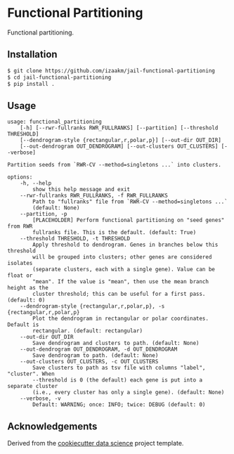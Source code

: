 Functional Partitioning
==============================

Functional partitioning.

Installation
------------

```sh
$ git clone https://github.com/izaakm/jail-functional-partitioning
$ cd jail-functional-partitioning
$ pip install .
```

Usage
-----

```
usage: functional_partitioning
    [-h] [--rwr-fullranks RWR_FULLRANKS] [--partition] [--threshold THRESHOLD]
    [--dendrogram-style {rectangular,r,polar,p}] [--out-dir OUT_DIR]
    [--out-dendrogram OUT_DENDROGRAM] [--out-clusters OUT_CLUSTERS] [--verbose]

Partition seeds from `RWR-CV --method=singletons ...` into clusters.

options:
    -h, --help
        show this help message and exit
    --rwr-fullranks RWR_FULLRANKS, -f RWR_FULLRANKS
        Path to "fullranks" file from `RWR-CV --method=singletons ...`
        (default: None)
    --partition, -p
        [PLACEHOLDER] Perform functional partitioning on "seed genes" from RWR
        fullranks file. This is the default. (default: True)
    --threshold THRESHOLD, -t THRESHOLD
        Apply threshold to dendrogram. Genes in branches below this threshold
        will be grouped into clusters; other genes are considered isolates
        (separate clusters, each with a single gene). Value can be float or
        "mean". If the value is "mean", then use the mean branch height as the
        cluster threshold; this can be useful for a first pass. (default: 0)
    --dendrogram-style {rectangular,r,polar,p}, -s {rectangular,r,polar,p}
        Plot the dendrogram in rectangular or polar coordinates. Default is
        rectangular. (default: rectangular)
    --out-dir OUT_DIR
        Save dendrogram and clusters to path. (default: None)
    --out-dendrogram OUT_DENDROGRAM, -d OUT_DENDROGRAM
        Save dendrogram to path. (default: None)
    --out-clusters OUT_CLUSTERS, -c OUT_CLUSTERS
        Save clusters to path as tsv file with columns "label", "cluster". When
        --threshold is 0 (the default) each gene is put into a separate cluster
        (i.e., every cluster has only a single gene). (default: None)
    --verbose, -v
        Default: WARNING; once: INFO; twice: DEBUG (default: 0)
```



Acknowledgements
----------------

Derived from the [cookiecutter data science][] project template.


<!-- LINKS -->

[cookiecutter data science]: https://drivendata.github.io/cookiecutter-data-science/

<!-- END -->
